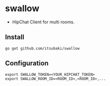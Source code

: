 # swallow

 - HipChat Client for multi rooms.

## Install

```console
go get github.com/itsubaki/swallow
```

## Configuration

```console
export SWALLOW_TOKEN=<YOUR_HIPCHAT_TOKEN>
export SWALLOW_ROOM_ID=<ROOM_ID>,<ROOM_ID>,...
```
